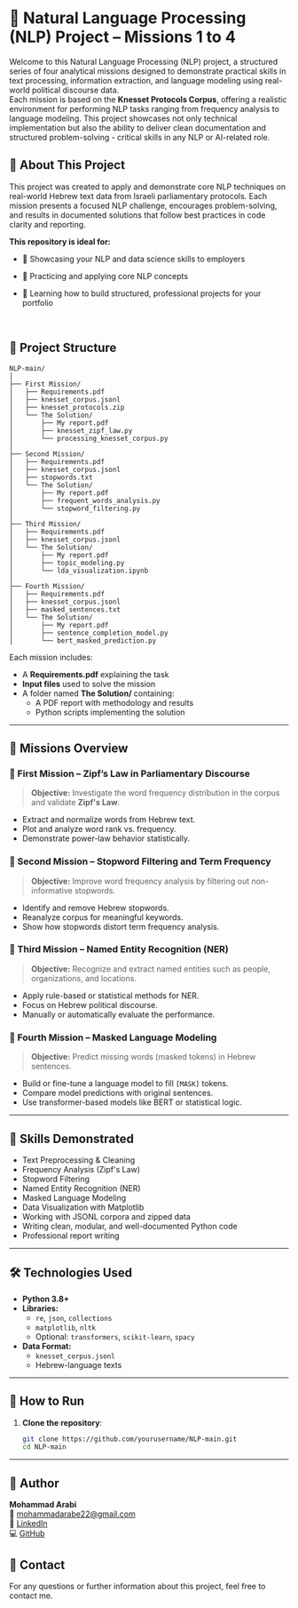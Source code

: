 # 🧠 Natural Language Processing (NLP) Project – Missions 1 to 4

Welcome to this Natural Language Processing (NLP) project, a structured series of four analytical missions designed to demonstrate practical skills in text processing, information extraction, and language modeling using real-world political discourse data.<br>
Each mission is based on the **Knesset Protocols Corpus**, offering a realistic environment for performing NLP tasks ranging from frequency analysis to language modeling. This project showcases not only technical implementation but also the ability to deliver clean documentation and structured problem-solving - critical skills in any NLP or AI-related role.

## 📄 About This Project
This project was created to apply and demonstrate core NLP techniques on real-world Hebrew text data from Israeli parliamentary protocols. Each mission presents a focused NLP challenge, encourages problem-solving, and results in documented solutions that follow best practices in code clarity and reporting.

**This repository is ideal for:**

- 📌 Showcasing your NLP and data science skills to employers

- 📌 Practicing and applying core NLP concepts

- 📌 Learning how to build structured, professional projects for your portfolio

<br>

## 📁 Project Structure
```
NLP-main/
│
├── First Mission/
│   ├── Requirements.pdf
│   ├── knesset_corpus.jsonl
│   ├── knesset_protocols.zip
│   └── The Solution/
│       ├── My report.pdf
│       ├── knesset_zipf_law.py
│       └── processing_knesset_corpus.py
│
├── Second Mission/
│   ├── Requirements.pdf
│   ├── knesset_corpus.jsonl
│   ├── stopwords.txt
│   └── The Solution/
│       ├── My report.pdf
│       ├── frequent_words_analysis.py
│       └── stopword_filtering.py
│
├── Third Mission/
│   ├── Requirements.pdf
│   ├── knesset_corpus.jsonl
│   └── The Solution/
│       ├── My report.pdf
│       ├── topic_modeling.py
│       └── lda_visualization.ipynb
│
├── Fourth Mission/
│   ├── Requirements.pdf
│   ├── knesset_corpus.jsonl
│   ├── masked_sentences.txt
│   └── The Solution/
│       ├── My report.pdf
│       ├── sentence_completion_model.py
│       └── bert_masked_prediction.py
```

Each mission includes:
- A **Requirements.pdf** explaining the task
- **Input files** used to solve the mission
- A folder named **The Solution/** containing:
  - A PDF report with methodology and results
  - Python scripts implementing the solution

---

## 🚀 Missions Overview

### 🔹 First Mission – Zipf’s Law in Parliamentary Discourse
> **Objective:** Investigate the word frequency distribution in the corpus and validate **Zipf's Law**.

- Extract and normalize words from Hebrew text.
- Plot and analyze word rank vs. frequency.
- Demonstrate power-law behavior statistically.


### 🔹 Second Mission – Stopword Filtering and Term Frequency
> **Objective:** Improve word frequency analysis by filtering out non-informative stopwords.

- Identify and remove Hebrew stopwords.
- Reanalyze corpus for meaningful keywords.
- Show how stopwords distort term frequency analysis.


### 🔹 Third Mission – Named Entity Recognition (NER)
> **Objective:** Recognize and extract named entities such as people, organizations, and locations.

- Apply rule-based or statistical methods for NER.
- Focus on Hebrew political discourse.
- Manually or automatically evaluate the performance.


### 🔹 Fourth Mission – Masked Language Modeling
> **Objective:** Predict missing words (masked tokens) in Hebrew sentences.

- Build or fine-tune a language model to fill `[MASK]` tokens.
- Compare model predictions with original sentences.
- Use transformer-based models like BERT or statistical logic.

---

## 🧠 Skills Demonstrated

- Text Preprocessing & Cleaning
- Frequency Analysis (Zipf's Law)
- Stopword Filtering
- Named Entity Recognition (NER)
- Masked Language Modeling
- Data Visualization with Matplotlib
- Working with JSONL corpora and zipped data
- Writing clean, modular, and well-documented Python code
- Professional report writing

---

## 🛠️ Technologies Used

- **Python 3.8+**
- **Libraries:**
  - `re`, `json`, `collections`
  - `matplotlib`, `nltk`
  - Optional: `transformers`, `scikit-learn`, `spacy`
- **Data Format:**
  - `knesset_corpus.jsonl`
  - Hebrew-language texts

---

## 📑 How to Run

1. **Clone the repository**:
   ```bash
   git clone https://github.com/yourusername/NLP-main.git
   cd NLP-main

---

## 👤 Author<br>
**Mohammad Arabi**<br>
📧 mohammadarabe22@gmail.com<br>
🔗 [LinkedIn](www.linkedin.com/in/mohammad-arabi-cs)<br>
💻 [GitHub](https://github.com/MohammadArrabi)

## 💬 Contact<br>
For any questions or further information about this project, feel free to contact me.
   
